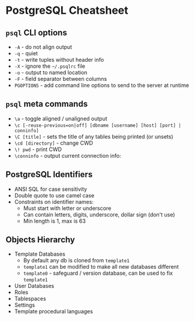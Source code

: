 # PostgreSQL Cheatsheet

## `psql` CLI options

* `-A` - do not align output
* `-q` - quiet
* `-t` - write tuples without header info
* `-X` - ignore the `~/.psqlrc` file
* `-o` - output to named location
* `-F` - field separator between columns
* `PGOPTIONS` - add command line options to send to the server at runtime

## `psql` meta commands

* `\a` - toggle aligned / unaligned output
* `\c [-reuse-previous=on|off] [dbname [username] [host] [port] | conninfo]`
* `\C [title]` - sets the title of any tables being printed (or unsets)
* `\cd [directory]` - change CWD
* `\! pwd` - print CWD
* `\conninfo` - output current connection info:

## PostgreSQL Identifiers

* ANSI SQL for case sensitivity
* Double quote to use camel case
* Constraints on identifier names:
    * Must start with letter or underscore
    * Can contain letters, digits, underscore, dollar sign (don't use)
    * Min length is 1, max is 63

## Objects Hierarchy

* Template Databases
    * By default any db is cloned from `template1`
    * `template1` can be modified to make all new databases different
    * `template0` - safeguard / version database, can be used to fix `template1`
* User Databases
* Roles
* Tablespaces
* Settings
* Template procedural languages
